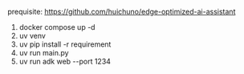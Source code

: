 prequisite:
https://github.com/huichuno/edge-optimized-ai-assistant

1. docker compose up -d
2. uv venv
3. uv pip install -r requirement
4. uv run main.py
5. uv run adk web --port 1234
